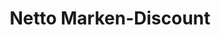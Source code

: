 ---
title: "Netto Marken-Discount"
url: /wilkau-hasslau/netto-marken-discount-schneeberger-strasse/
shop: Supermarkt
---